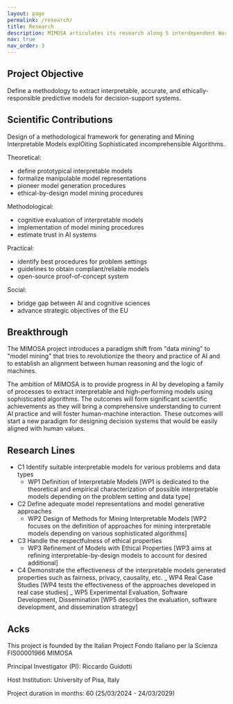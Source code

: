 ```yaml
---
layout: page
permalink: /research/
title: Research
description: MIMOSA articulates its research along 5 interdependent Work Packages (WP) transversely address the 4 challenges (C).
nav: true
nav_order: 3
---
```


## Project Objective

Define a methodology to extract interpretable, accurate, and ethically-responsible predictive models for decision-support systems.

## Scientific Contributions

Design of a methodological framework for generating and Mining Interpretable Models explOiting Sophisticated incomprehensible Algorithms.

Theoretical:

- define prototypical interpretable models
- formalize manipulable model representations
- pioneer model generation procedures
- ethical-by-design model mining procedures

Methodological:

- cognitive evaluation of interpretable models
- implementation of model mining procedures
- estimate trust in AI systems

Practical:

- identify best procedures for problem settings
- guidelines to obtain compliant/reliable models
- open-source proof-of-concept system

Social:

- bridge gap between AI and cognitive sciences
- advance strategic objectives of the EU

## Breakthrough

The MIMOSA project introduces a paradigm shift from "data mining" to "model mining" that tries to revolutionize the theory and practice of AI and to establish an alignment between human reasoning and the logic of machines.

The ambition of MIMOSA is to provide progress in AI by developing a family of processes to extract interpretable and high-performing models using sophisticated algorithms. The outcomes will form significant scientific achievements as they will bring a comprehensive understanding to current AI practice and will foster human-machine interaction. These outcomes will start a new paradigm for designing decision systems that would be easily aligned with human values.

## Research Lines

- C1 Identify suitable interpretable models for various problems and data types
  - WP1 Definition of Interpretable Models [WP1 is dedicated to the theoretical and empirical characterization of possible interpretable models depending on the problem setting and data type]
- C2 Define adequate model representations and model generative approaches
  - WP2 Design of Methods for Mining Interpretable Models [WP2 focuses on the definition of approaches for mining interpretable models depending on various sophisticated algorithms]
- C3 Handle the respectfulness of ethical properties
  - WP3 Refinement of Models with Ethical Properties [WP3 aims at refining interpretable-by-design models to account for desired additional]
- C4 Demonstrate the effectiveness of the interpretable models generated
  properties such as fairness, privacy, causality, etc.
  _ WP4 Real Case Studies [WP4 tests the effectiveness of the approaches developed in real case studies]
  _ WP5 Experimental Evaluation, Software Development, Dissemination [WP5 describes the evaluation, software development, and dissemination strategy]

## Acks

This project is founded by the Italian Project Fondo Italiano per la Scienza FIS00001966 MIMOSA

Principal Investigator (PI): Riccardo Guidotti

Host Institution: University of Pisa, Italy

Project duration in months: 60 (25/03/2024 - 24/03/2029)
